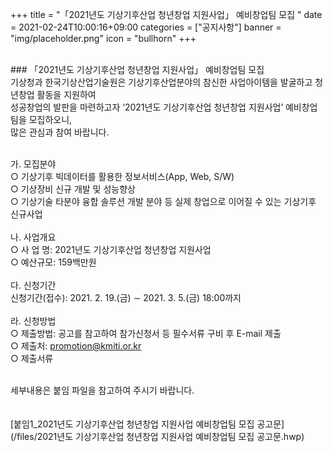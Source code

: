 +++
title = "「2021년도 기상기후산업 청년창업 지원사업」 예비창업팀 모집 "
date = 2021-02-24T10:00:16+09:00
categories = ["공지사항"]
banner = "img/placeholder.png"
icon = "bullhorn"
+++
<!--more-->

<br>
### 「2021년도 기상기후산업 청년창업 지원사업」 예비창업팀 모집

<br>
기상청과 한국기상산업기술원은 기상기후산업분야의 참신한 사업아이템을 발굴하고 청년창업 활동을 지원하여
<br>
성공창업의 발판을 마련하고자 ‘2021년도 기상기후산업 청년창업  지원사업’ 예비창업팀을 모집하오니,
<br>
많은 관심과 참여 바랍니다.
<br>
<br>

가. 모집분야
<br>
  ○ 기상기후 빅데이터를 활용한 정보서비스(App, Web, S/W)
  <br>
  ○ 기상장비 신규 개발 및 성능향상
  <br>
  ○ 기상기술 타분야 융합 솔루션 개발 분야 등 실제 창업으로 이어질 수 있는 기상기후 신규사업
<br>
<br>
나. 사업개요
<br>
  ○ 사 업 명: 2021년도 기상기후산업 청년창업 지원사업
  <br>
  ○ 예산규모: 159백만원
<br>
<br>
 다. 신청기간
 <br>
 신청기간(접수): 2021. 2. 19.(금) ∼ 2021. 3. 5.(금) 18:00까지
<br>
<br>
 라. 신청방법
 <br>
 ○ 제출방법: 공고를 참고하여 참가신청서 등 필수서류 구비 후 E-mail 제출
 <br>
  ○ 제출처: promotion@kmiti.or.kr
 <br>
  ○ 제출서류

<br>
세부내용은 붙임 파일을 참고하여 주시기 바랍니다.
<br>
<br>
<br>
[붙임1_2021년도 기상기후산업 청년창업 지원사업 예비창업팀 모집 공고문](/files/2021년도 기상기후산업 청년창업 지원사업 예비창업팀 모집 공고문.hwp)
<br>
<br>
<br>
<br>

